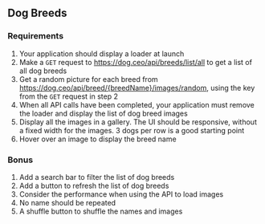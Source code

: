 ## Dog Breeds
### Requirements
1. Your application should display a loader at launch
2. Make a `GET` request to https://dog.ceo/api/breeds/list/all to get a list of all dog breeds
3. Get a random picture for each breed from https://dog.ceo/api/breed/{breedName}/images/random, using the key from the `GET` request in step 2 
4. When all API calls have been completed, your application must remove the loader and display the list of dog breed images
5. Display all the images in a gallery. The UI should be responsive, without a fixed width for the images. 3 dogs per row is a good starting point
6. Hover over an image to display the breed name
   
### Bonus
1. Add a search bar to filter the list of dog breeds
2. Add a button to refresh the list of dog breeds
3. Consider the performance when using the API to load images
4. No name should be repeated
5. A shuffle button to shuffle the names and images
